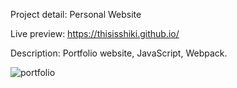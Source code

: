 Project detail: Personal Website

Live preview: https://thisisshiki.github.io/

Description: Portfolio website, JavaScript, Webpack.

![portfolio](https://github.com/user-attachments/assets/a4466f34-898a-4dcc-8bcb-37b3631d92ff)
